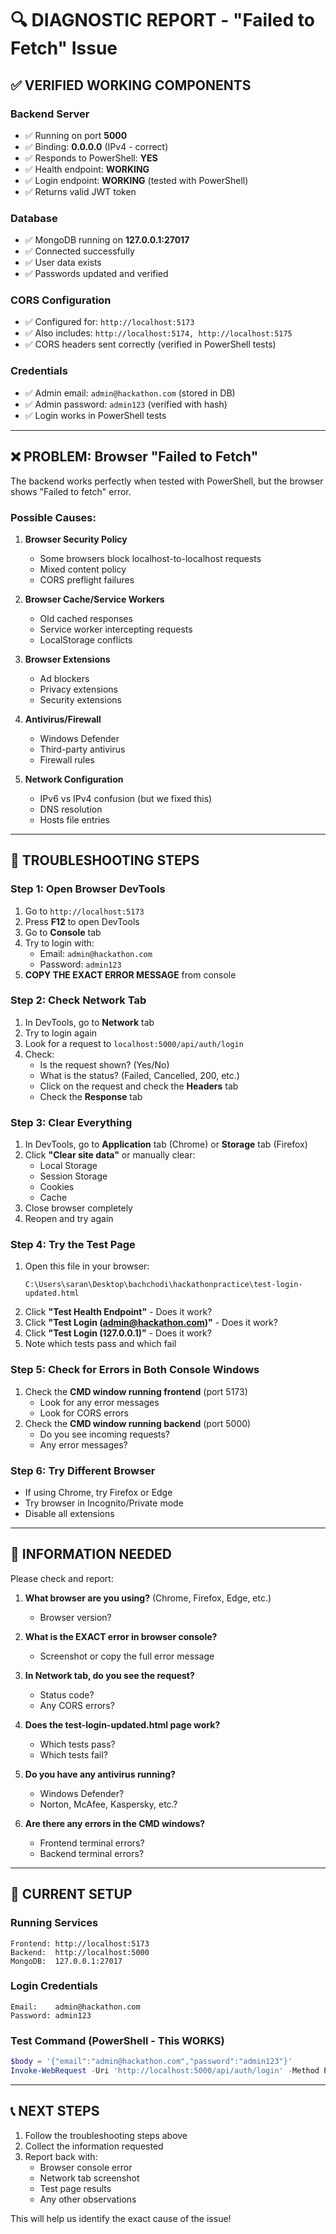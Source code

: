 # 🔍 DIAGNOSTIC REPORT - "Failed to Fetch" Issue

## ✅ VERIFIED WORKING COMPONENTS

### Backend Server
- ✅ Running on port **5000**
- ✅ Binding: **0.0.0.0** (IPv4 - correct)
- ✅ Responds to PowerShell: **YES**
- ✅ Health endpoint: **WORKING**
- ✅ Login endpoint: **WORKING** (tested with PowerShell)
- ✅ Returns valid JWT token

### Database
- ✅ MongoDB running on **127.0.0.1:27017**
- ✅ Connected successfully
- ✅ User data exists
- ✅ Passwords updated and verified

### CORS Configuration
- ✅ Configured for: `http://localhost:5173`
- ✅ Also includes: `http://localhost:5174, http://localhost:5175`
- ✅ CORS headers sent correctly (verified in PowerShell tests)

### Credentials
- ✅ Admin email: `admin@hackathon.com` (stored in DB)
- ✅ Admin password: `admin123` (verified with hash)
- ✅ Login works in PowerShell tests

---

## ❌ PROBLEM: Browser "Failed to Fetch"

The backend works perfectly when tested with PowerShell, but the browser shows "Failed to fetch" error.

### Possible Causes:

1. **Browser Security Policy**
   - Some browsers block localhost-to-localhost requests
   - Mixed content policy
   - CORS preflight failures

2. **Browser Cache/Service Workers**
   - Old cached responses
   - Service worker intercepting requests
   - LocalStorage conflicts

3. **Browser Extensions**
   - Ad blockers
   - Privacy extensions
   - Security extensions

4. **Antivirus/Firewall**
   - Windows Defender
   - Third-party antivirus
   - Firewall rules

5. **Network Configuration**
   - IPv6 vs IPv4 confusion (but we fixed this)
   - DNS resolution
   - Hosts file entries

---

## 🔧 TROUBLESHOOTING STEPS

### Step 1: Open Browser DevTools
1. Go to `http://localhost:5173`
2. Press **F12** to open DevTools
3. Go to **Console** tab
4. Try to login with:
   - Email: `admin@hackathon.com`
   - Password: `admin123`
5. **COPY THE EXACT ERROR MESSAGE** from console

### Step 2: Check Network Tab
1. In DevTools, go to **Network** tab
2. Try to login again
3. Look for a request to `localhost:5000/api/auth/login`
4. Check:
   - Is the request shown? (Yes/No)
   - What is the status? (Failed, Cancelled, 200, etc.)
   - Click on the request and check the **Headers** tab
   - Check the **Response** tab

### Step 3: Clear Everything
1. In DevTools, go to **Application** tab (Chrome) or **Storage** tab (Firefox)
2. Click **"Clear site data"** or manually clear:
   - Local Storage
   - Session Storage
   - Cookies
   - Cache
3. Close browser completely
4. Reopen and try again

### Step 4: Try the Test Page
1. Open this file in your browser:
   ```
   C:\Users\saran\Desktop\bachchodi\hackathonpractice\test-login-updated.html
   ```
2. Click **"Test Health Endpoint"** - Does it work?
3. Click **"Test Login (admin@hackathon.com)"** - Does it work?
4. Click **"Test Login (127.0.0.1)"** - Does it work?
5. Note which tests pass and which fail

### Step 5: Check for Errors in Both Console Windows
1. Check the **CMD window running frontend** (port 5173)
   - Look for any error messages
   - Look for CORS errors
2. Check the **CMD window running backend** (port 5000)
   - Do you see incoming requests?
   - Any error messages?

### Step 6: Try Different Browser
- If using Chrome, try Firefox or Edge
- Try browser in Incognito/Private mode
- Disable all extensions

---

## 📝 INFORMATION NEEDED

Please check and report:

1. **What browser are you using?** (Chrome, Firefox, Edge, etc.)
   - Browser version?

2. **What is the EXACT error in browser console?**
   - Screenshot or copy the full error message

3. **In Network tab, do you see the request?**
   - Status code?
   - Any CORS errors?

4. **Does the test-login-updated.html page work?**
   - Which tests pass?
   - Which tests fail?

5. **Do you have any antivirus running?**
   - Windows Defender?
   - Norton, McAfee, Kaspersky, etc.?

6. **Are there any errors in the CMD windows?**
   - Frontend terminal errors?
   - Backend terminal errors?

---

## 🚀 CURRENT SETUP

### Running Services
```
Frontend: http://localhost:5173
Backend:  http://localhost:5000
MongoDB:  127.0.0.1:27017
```

### Login Credentials
```
Email:    admin@hackathon.com
Password: admin123
```

### Test Command (PowerShell - This WORKS)
```powershell
$body = '{"email":"admin@hackathon.com","password":"admin123"}'
Invoke-WebRequest -Uri 'http://localhost:5000/api/auth/login' -Method POST -Body $body -ContentType 'application/json' -Headers @{'Origin'='http://localhost:5173'}
```

---

## 📞 NEXT STEPS

1. Follow the troubleshooting steps above
2. Collect the information requested
3. Report back with:
   - Browser console error
   - Network tab screenshot
   - Test page results
   - Any other observations

This will help us identify the exact cause of the issue!
